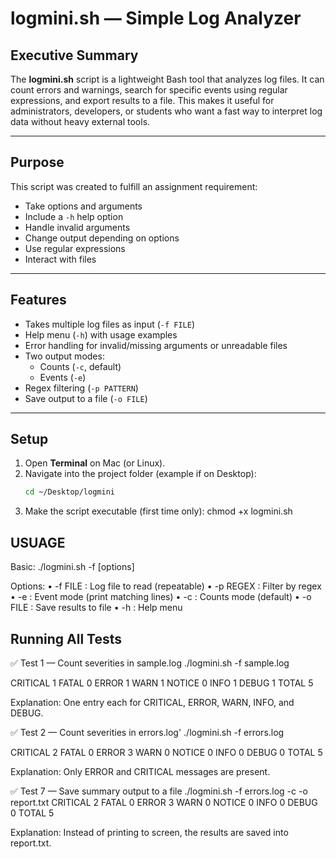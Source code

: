 # logmini.sh — Simple Log Analyzer

## Executive Summary
The **logmini.sh** script is a lightweight Bash tool that analyzes log files. It can count errors and warnings, search for specific events using regular expressions, and export results to a file. This makes it useful for administrators, developers, or students who want a fast way to interpret log data without heavy external tools.

---

## Purpose
This script was created to fulfill an assignment requirement:
- Take options and arguments
- Include a `-h` help option
- Handle invalid arguments
- Change output depending on options
- Use regular expressions
- Interact with files

---

## Features
- Takes multiple log files as input (`-f FILE`)  
- Help menu (`-h`) with usage examples  
- Error handling for invalid/missing arguments or unreadable files  
- Two output modes:
  - Counts (`-c`, default)  
  - Events (`-e`)  
- Regex filtering (`-p PATTERN`)  
- Save output to a file (`-o FILE`)  

---

## Setup

1. Open **Terminal** on Mac (or Linux).  
2. Navigate into the project folder (example if on Desktop):  
   ```bash
   cd ~/Desktop/logmini
3.	Make the script executable (first time only): chmod +x logmini.sh


## USUAGE
Basic: ./logmini.sh -f <logfile> [options]


Options:
	•	-f FILE : Log file to read (repeatable)
	•	-p REGEX : Filter by regex
	•	-e : Event mode (print matching lines)
	•	-c : Counts mode (default)
	•	-o FILE : Save results to file
	•	-h : Help menu

## Running All Tests 

✅ Test 1 — Count severities in sample.log
./logmini.sh -f sample.log

CRITICAL  1
FATAL     0
ERROR     1
WARN      1
NOTICE    0
INFO      1
DEBUG     1
TOTAL     5

Explanation: One entry each for CRITICAL, ERROR, WARN, INFO, and DEBUG.


✅ Test 2 — Count severities in errors.log'
./logmini.sh -f errors.log

CRITICAL  2
FATAL     0
ERROR     3
WARN      0
NOTICE    0
INFO      0
DEBUG     0
TOTAL     5

Explanation: Only ERROR and CRITICAL messages are present.


✅ Test 7 — Save summary output to a file
./logmini.sh -f errors.log -c -o report.txt
CRITICAL  2
FATAL     0
ERROR     3
WARN      0
NOTICE    0
INFO      0
DEBUG     0
TOTAL     5

Explanation: Instead of printing to screen, the results are saved into report.txt.


